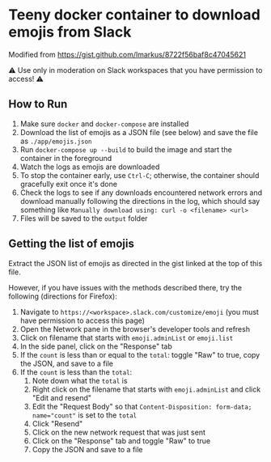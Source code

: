 # Teeny docker container to download emojis from Slack

Modified from https://gist.github.com/lmarkus/8722f56baf8c47045621

⚠️ Use only in moderation on Slack workspaces that you have permission to access! ⚠️

## How to Run

1. Make sure `docker` and `docker-compose` are installed
2. Download the list of emojis as a JSON file (see below) and save the file as `./app/emojis.json`
3. Run `docker-compose up --build` to build the image and start the container in the foreground
4. Watch the logs as emojis are downloaded
5. To stop the container early, use `Ctrl-C`; otherwise, the container should gracefully exit once it's done
6. Check the logs to see if any downloads encountered network errors and download manually following the directions in the log, which should say something like `Manually download using: curl -o <filename> <url>`
7. Files will be saved to the `output` folder

## Getting the list of emojis

Extract the JSON list of emojis as directed in the gist linked at the top of this file.

However, if you have issues with the methods described there, try the following (directions for Firefox):

1. Navigate to `https://<workspace>.slack.com/customize/emoji` (you must have permission to access this page)
2. Open the Network pane in the browser's developer tools and refresh
3. Click on filename that starts with `emoji.adminList` or `emoji.list`
4. In the side panel, click on the "Response" tab
6. If the `count` is less than or equal to the `total`: toggle "Raw" to true, copy the JSON, and save to a file
5. If the `count` is less than the `total`:
    1. Note down what the `total` is
    2. Right click on the filename that starts with `emoji.adminList` and click "Edit and resend"
    3. Edit the "Request Body" so that `Content-Disposition: form-data; name="count"` is set to the `total`
    4. Click "Resend"
    5. Click on the new network request that was just sent
    6. Click on the "Response" tab and toggle "Raw" to true
    7. Copy the JSON and save to a file

